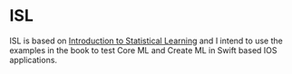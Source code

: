 # ISL

ISL is based on [Introduction to Statistical Learning](https://www.statlearning.com) and I intend to use the examples in the book to test Core ML and Create ML in Swift based IOS applications.
